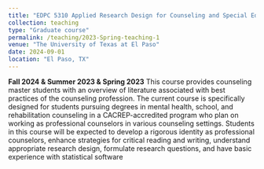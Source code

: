 ```yaml
---
title: "EDPC 5310 Applied Research Design for Counseling and Special Education"
collection: teaching
type: "Graduate course"
permalink: /teaching/2023-Spring-teaching-1
venue: "The University of Texas at El Paso"
date: 2024-09-01
location: "El Paso, TX"
---
```


**Fall 2024 & Summer 2023 & Spring 2023**
This course provides counseling master students with an overview of literature associated with best practices of the counseling profession. The current course is specifically designed for students pursuing degrees in mental health, school, and rehabilitation counseling in a CACREP-accredited program who plan on working as professional counselors in various counseling settings. Students in this course will be expected to develop a rigorous identity as professional counselors, enhance strategies for critical reading and writing, understand appropriate research design, formulate research questions, and have basic experience with statistical software
